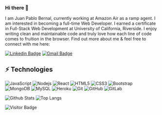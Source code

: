 ### Hi there 👋

I am Juan Pablo Bernal, currently working at Amazon Air as a ramp agent.  I am interested in becoming a full-time Web Developer.  I earned a certificate in Full-Stack Web Development at University of California, Riverside.  I enjoy writing clean and maintainable code and truly love how each line of code comes to fruition in the browser.  Find out more about me & feel free to connect with me here:

[![Linkedin Badge](https://img.shields.io/badge/-bernal-juan-blue?style=flat-square&logo=Linkedin&logoColor=white&link=https://www.linkedin.com/in/bernal-juan/)](https://www.linkedin.com/in/bernal-juan/)
[![Gmail Badge](https://img.shields.io/badge/-bernal1307@gmail.com-c14438?style=flat-square&logo=Gmail&logoColor=white&link=mailto:bernal1307@gmail.com)](mailto:mdraanik12@gmail.com)

## ⚡ Technologies

![JavaScript](https://img.shields.io/badge/-JavaScript-black?style=flat-square&logo=javascript)
![Nodejs](https://img.shields.io/badge/-Nodejs-black?style=flat-square&logo=Node.js)
![React](https://img.shields.io/badge/-React-black?style=flat-square&logo=react)
![HTML5](https://img.shields.io/badge/-HTML5-E34F26?style=flat-square&logo=html5&logoColor=white)
![CSS3](https://img.shields.io/badge/-CSS3-1572B6?style=flat-square&logo=css3)
![Bootstrap](https://img.shields.io/badge/-Bootstrap-563D7C?style=flat-square&logo=bootstrap)
![MongoDB](https://img.shields.io/badge/-MongoDB-black?style=flat-square&logo=mongodb)
![MySQL](https://img.shields.io/badge/-MySQL-black?style=flat-square&logo=mysql)
![Heroku](https://img.shields.io/badge/-Heroku-430098?style=flat-square&logo=heroku)
![Git](https://img.shields.io/badge/-Git-black?style=flat-square&logo=git)
![GitHub](https://img.shields.io/badge/-GitHub-181717?style=flat-square&logo=github)
![GitLab](https://img.shields.io/badge/-GitLab-FCA121?style=flat-square&logo=gitlab)

![Github Stats](https://github-readme-stats.vercel.app/api?username=JPablo73&count_private=true&show_icons=true&include_all_commits=true)
![Top Langs](https://github-readme-stats.vercel.app/api/top-langs/?username=JPablo73&hide=TeX&layout=compact)

![Visitor Badge](https://visitor-badge.laobi.icu/badge?page_id=JPablo73.JPablo73)
